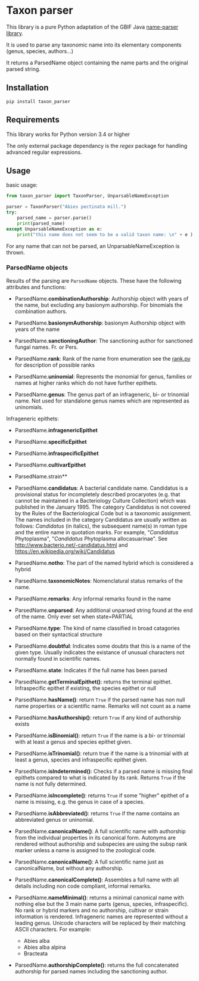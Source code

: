# Taxon parser

This library is a pure Python adaptation of the GBIF Java [name-parser library](https://github.com/gbif/name-parser).

It is used to parse any taxonomic name into its elementary components (genus, species, authors...)

It returns a ParsedName object containing the name parts and the original parsed string.

## Installation
```
pip install taxon_parser
```

## Requirements

This library works for Python version 3.4 or higher

The only external package dependancy is the *regex* package for handling advanced regular expressions.


## Usage

basic usage:

```python
from taxon_parser import TaxonParser, UnparsableNameException

parser = TaxonParser("Abies pectinata mill.")
try:
    parsed_name = parser.parse()
    print(parsed_name)
except UnparsableNameException as e:
    print("this name does not seem to be a valid taxon name: \n" + e )
```

For any name that can not be parsed, an UnparsableNameException is thrown.


### ParsedName objects

Results of the parsing are `ParsedName` objects. These have the following attributes and functions:

* ParsedName.**combinationAuthorship**: Authorship object with years of the name, but excluding any basionym authorship.
For binomials the combination authors.

* ParsedName.**basionymAuthorship**: basionym Authorship object with years of the name

* ParsedName.**sanctioningAuthor**: The sanctioning author for sanctioned fungal names. Fr. or Pers.

* ParsedName.**rank**: Rank of the name from enumeration see the [rank.py](taxon_parser/name_parser_api/api/rank.py) for description of possible ranks

* ParsedName.**uninomial**: Represents the monomial for genus, families or names at higher ranks which do not have further epithets.

* ParsedName.**genus**: The genus part of an infrageneric, bi- or trinomial name. Not used for standalone genus names which are represented as uninomials.

Infrageneric epithets:

* ParsedName.**infragenericEpithet**
* ParsedName.**specificEpithet**
* ParsedName.**infraspecificEpithet**
* ParsedName.**cultivarEpithet**
* ParsedName.strain**

* ParsedName.**candidatus**: A bacterial candidate name. Candidatus is a provisional status for incompletely described procaryotes
(e.g. that cannot be maintained in a Bacteriology Culture Collection)
which was published in the January 1995.
The category Candidatus is not covered by the Rules of the Bacteriological Code but is a taxonomic assignment.
The names included in the category Candidatus are usually written as follows:
*Candidatus* (in italics), the subsequent name(s) in roman type and the entire name in quotation marks. For example, "*Candidatus* Phytoplasma", "*Candidatus* Phytoplasma allocasuarinae".
See http://www.bacterio.net/-candidatus.html and https://en.wikipedia.org/wiki/Candidatus

* ParsedName.**notho**: The part of the named hybrid which is considered a hybrid

* ParsedName.**taxonomicNotes**: Nomenclatural status remarks of the name.

* ParsedName.**remarks**: Any informal remarks found in the name

* ParsedName.**unparsed**: Any additional unparsed string found at the end of the name. Only ever set when state=PARTIAL

* ParsedName.**type**: The kind of name classified in broad catagories based on their syntactical structure

* ParsedName.**doubtful**: Indicates some doubts that this is a name of the given type.
Usually indicates the existance of unusual characters not normally found in scientific names.

* ParsedName.**state**: Indicates if the full name has been parsed

* ParsedName.**getTerminalEpithet()**: returns the terminal epithet. Infraspecific epithet if existing, the species epithet or null

* ParsedName.**hasName()**: return `True` if the parsed name has non null name properties or a scientific name. Remarks will not count as a name

* ParsedName.**hasAuthorship()**: return `True` if any kind of authorship exists

* ParsedName.**isBinomial()**: return `True` if the name is a bi- or trinomial with at least a genus and species epithet given.

* ParsedName.**isTrinomial()**: return true if the name is a trinomial with at least a genus, species and infraspecific epithet given.

* ParsedName.**isIndetermined()**: Checks if a parsed name is missing final epithets compared to what is indicated by its rank.
Returns `True` if the name is not fully determined.

* ParsedName.**isIncomplete()**: returns `True` if some "higher" epithet of a name is missing, e.g. the genus in case of a species.

* ParsedName.**isAbbreviated()**: returns `True` if the name contains an abbreviated genus or uninomial.

* ParsedName.**canonicalName()**: A full scientific name with authorship from the individual properties in its canonical form.
Autonyms are rendered without authorship and subspecies are using the subsp rank marker
unless a name is assigned to the zoological code.

* ParsedName.**canonicalName()**: A full scientific name just as canonicalName, but without any authorship.

* ParsedName.**canonicalComplete()**: Assembles a full name with all details including non code compliant, informal remarks.

* ParsedName.**nameMinimal()**:  returns a minimal canonical name with nothing else but the 3 main name parts (genus, species, infraspecific).
No rank or hybrid markers and no authorship, cultivar or strain information is rendered.
Infrageneric names are represented without a leading genus.
Unicode characters will be replaced by their matching ASCII characters.
For example:
    * Abies alba
    * Abies alba alpina
    * Bracteata

* ParsedName.**authorshipComplete()**: returns the full concatenated authorship for parsed names including the sanctioning author.


